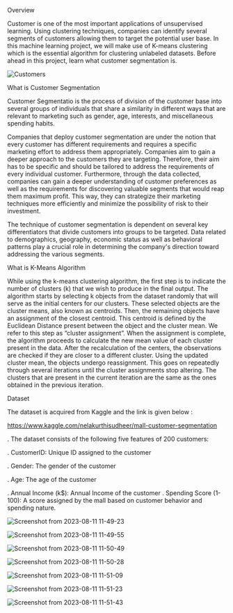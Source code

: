 Overview

   Customer is one of the most important applications of unsupervised learning. Using clustering techniques, companies can identify several segments of customers allowing them to target the potential user base. In this machine learning project, we will make use of K-means clustering which is the essential algorithm for clustering unlabeled datasets. Before ahead in this project, learn what customer segmentation is.

![Customers](https://github.com/devotuoma/Mall-Customers-Segmentation/assets/94548340/82b1d968-06e4-4a1f-b44d-6cc8c3daf92a)

What is Customer Segmentation


Customer Segmentatio is the process of division of the customer base into several groups of individuals that share a similarity in different ways that are relevant to marketing such as gender, age, interests, and miscellaneous spending habits.


Companies that deploy customer segmentation are under the notion that every customer has different requirements and requires a specific marketing effort to address them appropriately. Companies aim to gain a deeper approach to the customers they are targeting. Therefore, their aim has to be specific and should be tailored to address the requirements of every individual customer. Furthermore, through the data collected, companies can gain a deeper understanding of customer preferences as well as the requirements for discovering valuable segments that would reap them maximum profit. This way, they can strategize their marketing techniques more efficiently and minimize the possibility of risk to their investment.



The technique of customer segmentation is dependent on several key differentiators that divide customers into groups to be targeted. Data related to demographics, geography, economic status as well as behavioral patterns play a crucial role in determining the company's direction toward addressing the various segments.


What is K-Means Algorithm


While using the k-means clustering algorithm, the first step is to indicate the number of clusters (k) that we wish to produce in the final output. The algorithm starts by selecting k objects from the dataset randomly that will serve as the initial centers for our clusters. These selected objects are the cluster means, also known as centroids. Then, the remaining objects have an assignment of the closest centroid. This centroid is defined by the Euclidean Distance present between the object and the cluster mean. We refer to this step as “cluster assignment”. When the assignment is complete, the algorithm proceeds to calculate the new mean value of each cluster present in the data. After the recalculation of the centers, the observations are checked if they are closer to a different cluster. Using the updated cluster mean, the objects undergo reassignment. This goes on repeatedly through several iterations until the cluster assignments stop altering. The clusters that are present in the current iteration are the same as the ones obtained in the previous iteration.



Dataset


The dataset is acquired from Kaggle and the link is given below :

https://www.kaggle.com/nelakurthisudheer/mall-customer-segmentation

 . The dataset consists of the following five features of 200 customers:

 . CustomerID: Unique ID assigned to the customer

 . Gender: The gender of the customer

 . Age: The age of the customer

 . Annual Income (k$): Annual Income of the customer
 . Spending Score (1-100): A score assigned by the mall based on customer behavior and spending nature.


 ![Screenshot from 2023-08-11 11-49-23](https://github.com/devotuoma/Mall-Customers-Segmentation/assets/94548340/c613eeb1-3195-48ae-82fe-49b86e30a9ab)


 ![Screenshot from 2023-08-11 11-49-55](https://github.com/devotuoma/Mall-Customers-Segmentation/assets/94548340/2b1b6ac4-d41a-413c-b9a6-c6491359eade)

 ![Screenshot from 2023-08-11 11-50-49](https://github.com/devotuoma/Mall-Customers-Segmentation/assets/94548340/10b784e0-6896-451f-bb6d-cc8d79d6a812)




![Screenshot from 2023-08-11 11-50-28](https://github.com/devotuoma/Mall-Customers-Segmentation/assets/94548340/e8737a25-ae20-4109-854e-a7da1b774fe8)



![Screenshot from 2023-08-11 11-51-09](https://github.com/devotuoma/Mall-Customers-Segmentation/assets/94548340/b38f7cd1-5557-4b4d-b456-b87bbf281bd6)


![Screenshot from 2023-08-11 11-51-23](https://github.com/devotuoma/Mall-Customers-Segmentation/assets/94548340/fc2e37a7-8b06-44d7-b6b0-e055b9020960)

![Screenshot from 2023-08-11 11-51-43](https://github.com/devotuoma/Mall-Customers-Segmentation/assets/94548340/16c0aaf8-01d0-4242-834c-718dae41ce63)



